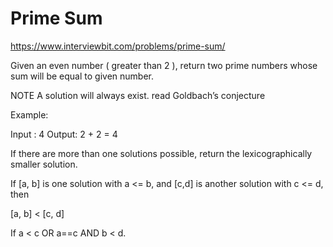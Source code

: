 # Prime Sum

https://www.interviewbit.com/problems/prime-sum/


Given an even number ( greater than 2 ), return two prime numbers whose sum will be equal to given number.

NOTE A solution will always exist. read Goldbach’s  conjecture

Example:


Input : 4
Output: 2 + 2 = 4

If there are more than one solutions possible, return the lexicographically smaller solution.

If [a, b] is one solution with a <= b,
and [c,d] is another solution with c <= d, then

[a, b] < [c, d] 

If a < c OR a==c AND b < d. 
